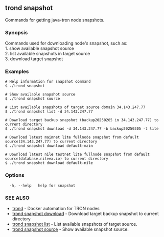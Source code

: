 ## trond snapshot

Commands for getting java-tron node snapshots.

### Synopsis

Commands used for downloading node's snapshot, such as:<br>
	1. show available snapshot source<br>
	2. list available snapshots in target source<br>
	3. download target snapshot


### Examples

```
# Help information for snapshot command
$ ./trond snapshot

# Show available snapshot source
$ ./trond snapshot source

# List available snapshots of target source domain 34.143.247.77
$ ./trond snapshot list -d 34.143.247.77

# Download target backup snapshot (backup20250205 in 34.143.247.77) to current directory
$ ./trond snapshot download -d 34.143.247.77 -b backup20250205 -t lite

# Download latest mainnet lite fullnode snapshot from default source(34.143.247.77) to current directory
$ ./trond snapshot download default-main

# Download latest nile testnet lite fullnode snapshot from default source(database.nileex.io) to current directory
$ ./trond snapshot download default-nile

```

### Options

```
  -h, --help   help for snapshot
```

### SEE ALSO

* [trond](trond.md)	 - Docker automation for TRON nodes
* [trond snapshot download](trond_snapshot_download.md)	 - Download target backup snapshot to current directory
* [trond snapshot list](trond_snapshot_list.md)	 - List available snapshots of target source.
* [trond snapshot source](trond_snapshot_source.md)	 - Show available snapshot source.

